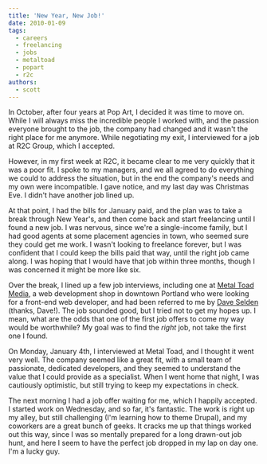 ```yaml
---
title: 'New Year, New Job!'
date: 2010-01-09
tags:
  - careers
  - freelancing
  - jobs
  - metaltoad
  - popart
  - r2c
authors:
  - scott
---
```


In October, after four years at Pop Art, I decided it was time to move on. While I will always miss the incredible people I worked with, and the passion everyone brought to the job, the company had changed and it wasn't the right place for me anymore. While negotiating my exit, I interviewed for a job at R2C Group, which I accepted.

However, in my first week at R2C, it became clear to me very quickly that it was a poor fit. I spoke to my managers, and we all agreed to do everything we could to address the situation, but in the end the company's needs and my own were incompatible. I gave notice, and my last day was Christmas Eve. I didn't have another job lined up.

At that point, I had the bills for January paid, and the plan was to take a break through New Year's, and then come back and start freelancing until I found a new job. I was nervous, since we're a single-income family, but I had good agents at some placement agencies in town, who seemed sure they could get me work. I wasn't looking to freelance forever, but I was confident that I could keep the bills paid that way, until the right job came along. I was hoping that I would have that job within three months, though I was concerned it might be more like six.

Over the break, I lined up a few job interviews, including one at [Metal Toad Media](http://metaltoad.com/), a web development shop in downtown Portland who were looking for a front-end web developer, and had been referred to me by [Dave Selden](http://bsbrewing.com/) (thanks, Dave!). The job sounded good, but I tried not to get my hopes up. I mean, what are the odds that one of the first job offers to come my way would be worthwhile? My goal was to find the _right_ job, not take the first one I found.

On Monday, January 4th, I interviewed at Metal Toad, and I thought it went very well. The company seemed like a great fit, with a small team of passionate, dedicated developers, and they seemed to understand the value that I could provide as a specialist. When I went home that night, I was cautiously optimistic, but still trying to keep my expectations in check.

The next morning I had a job offer waiting for me, which I happily accepted. I started work on Wednesday, and so far, it's fantastic. The work is right up my alley, but still challenging (I'm learning how to theme Drupal), and my coworkers are a great bunch of geeks. It cracks me up that things worked out this way, since I was so mentally prepared for a long drawn-out job hunt, and here I seem to have the perfect job dropped in my lap on day one. I'm a lucky guy.
